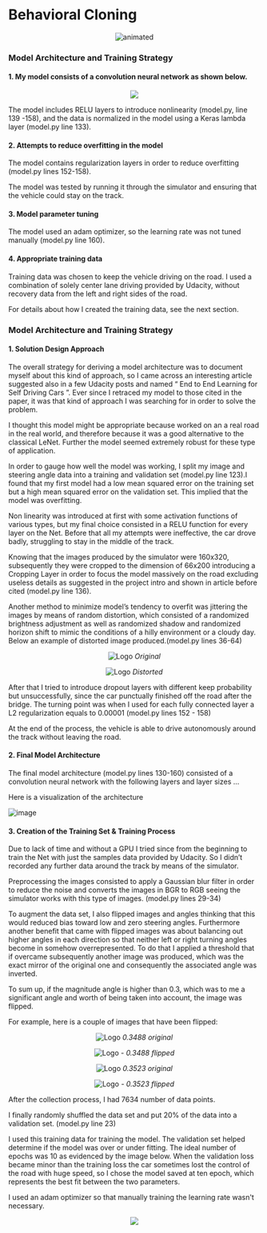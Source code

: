 # **Behavioral Cloning**
<p align="center">
 <img src="https://user-images.githubusercontent.com/29335742/223131954-e13f55b5-6193-4bdf-bb76-758f03d48642.gif" alt="animated" />
</p>

### Model Architecture and Training Strategy

#### 1. My model consists of a convolution neural network as shown below.

<p align="center">
  <img src="https://user-images.githubusercontent.com/29335742/223132315-d2c81e1b-4410-4942-a5bf-e5d2b2c182e1.png">
</p>

The model includes RELU layers to introduce nonlinearity (model.py, line 139 -158), and the data is normalized in the model using a Keras lambda
layer (model.py line 133).

#### 2. Attempts to reduce overfitting in the model

The model contains regularization layers in order to reduce overfitting
(model.py lines 152-158).

The model was tested by running it through the simulator and ensuring
that the vehicle could stay on the track.

#### 3. Model parameter tuning

The model used an adam optimizer, so the learning rate was not tuned
manually (model.py line 160).

#### 4. Appropriate training data

Training data was chosen to keep the vehicle driving on the road. I used
a combination of solely center lane driving provided by Udacity, without
recovery data from the left and right sides of the road.

For details about how I created the training data, see the next section.

### Model Architecture and Training Strategy

#### 1. Solution Design Approach

The overall strategy for deriving a model architecture was to document
myself about this kind of approach, so I came across an interesting
article suggested also in a few Udacity posts and named “ End to End
Learning for Self Driving Cars ”. Ever since I retraced my model to those
cited in the paper, it was that kind of approach I was searching for in
order to solve the problem.

I thought this model might be appropriate because worked on an a real
road in the real world, and therefore because it was a good alternative
to the classical LeNet. Further the model seemed extremely robust for
these type of application.

In order to gauge how well the model was working, I split my image and
steering angle data into a training and validation set (model.py line
123).I found that my first model had a low mean squared error on the
training set but a high mean squared error on the validation set. This
implied that the model was overfitting.

Non linearity was introduced at first with some activation functions of
various types, but my final choice consisted in a RELU function for every
layer on the Net. Before that all my attempts were ineffective, the car
drove badly, struggling to stay in the middle of the track.

Knowing that the images produced by the simulator were 160x320,
subsequently they were cropped to the dimension of 66x200 introducing a
Cropping Layer in order to focus the model massively on the road
excluding useless details as suggested in the project intro and shown in
article before cited (model.py line 136).

Another method to minimize model’s tendency to overfit was jittering the
images by means of random distortion, which consisted of a randomized
brightness adjustment as well as randomized shadow and randomized horizon
shift to mimic the conditions of a hilly environment or a cloudy day.
Below an example of distorted image produced.(model.py lines 36-64)

<p align="center">
  <img src="https://user-images.githubusercontent.com/29335742/223132490-ff675d27-0560-40da-9a66-ea314270bac0.png" alt="Logo" title="Original">
  <em>Original</em>
</p>


<p align="center">
  <img src="https://user-images.githubusercontent.com/29335742/223132540-95f6c933-c940-4af8-9578-f91b1bf6a225.png" alt="Logo" title="Distorted">
  <em>Distorted</em>
</p>



After that I tried to introduce dropout layers with different keep
probability but unsuccessfully, since the car punctually finished off the
road after the bridge. The turning point was when I used for each fully
connected layer a L2 regularization equals to 0.00001 (model.py lines 152 - 158)

At the end of the process, the vehicle is able to drive autonomously
around the track without leaving the road.


#### 2. Final Model Architecture

The final model architecture (model.py lines 130-160) consisted of a
convolution neural network with the following layers and layer sizes ...

Here is a visualization of the architecture

![image](https://user-images.githubusercontent.com/29335742/223132669-077b5893-9109-48b0-b11b-8b115a43a3d0.png)


#### 3. Creation of the Training Set & Training Process

Due to lack of time and without a GPU I tried since from the beginning to
train the Net with just the samples data provided by Udacity. So I didn’t
recorded any further data around the track by means of the simulator.

Preprocessing the images consisted to apply a Gaussian blur filter in
order to reduce the noise and converts the images in BGR to RGB seeing
the simulator works with this type of images.
(model.py lines 29-34)

To augment the data set, I also flipped images and angles thinking that
this would reduced bias toward low and zero steering angles. Furthermore
another benefit that came with flipped images was about balancing out
higher angles in each direction so that neither left or right turning
angles become in somehow overrepresented. To do that I applied a
threshold that if overcame subsequently another image was produced, which
was the exact mirror of the original one and consequently the associated
angle was inverted.


To sum up, if the magnitude angle is higher than 0.3, which was to me a
significant angle and worth of being taken into account, the image was
flipped.

For example, here is a couple of images that have been flipped:



<p align="center">
  <img src="https://user-images.githubusercontent.com/29335742/223132783-8549279a-60f2-455c-94cc-2c72501c3b17.png" alt="Logo" title="0.3488 original">
  <em>0.3488 original</em>
</p>


<p align="center">
  <img src="https://user-images.githubusercontent.com/29335742/223132867-820507b6-7e0d-490f-8432-76283dad6075.png" alt="Logo" title="- 0.3488 flipped">
  <em>- 0.3488 flipped</em>
</p>


<p align="center">
  <img src="https://user-images.githubusercontent.com/29335742/223132939-834e7cff-afef-440d-819b-583b0adf871a.png" alt="Logo" title="0.3523 original">
  <em>0.3523 original</em>
</p>


<p align="center">
  <img src="https://user-images.githubusercontent.com/29335742/223133006-3f4b8ad6-328a-4a82-b082-d4a3ae93aab6.png" alt="Logo" title="- 0.3523 flipped">
  <em>- 0.3523 flipped</em>
</p>

After the collection process, I had 7634 number of data points.

I finally randomly shuffled the data set and put 20% of the data into a
validation set. (model.py line 23)

I used this training data for training the model. The validation set
helped determine if the model was over or under fitting. The ideal number
of epochs was 10 as evidenced by the image below. When the validation
loss became minor than the training loss the car sometimes lost the
control of the road with huge speed, so I chose the model saved at ten
epoch, which represents the best fit between the two parameters.

I used an adam optimizer so that manually training the learning rate
wasn't necessary.
<p align="center">
<img src="https://user-images.githubusercontent.com/29335742/223133109-150367a5-5a3b-4fe4-b874-246a26a1b19c.png">
</p>
